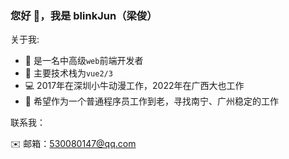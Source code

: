 ### 您好 👋，我是 blinkJun（梁俊）

关于我:

- 🔭 是一名中高级`web`前端开发者
- 🌱 主要技术栈为`vue2/3`
- 💻 2017年在深圳小牛动漫工作，2022年在广西大也工作
- 👀 希望作为一个普通程序员工作到老，寻找南宁、广州稳定的工作

联系我：

✉️ 邮箱：530080147@qq.com 
